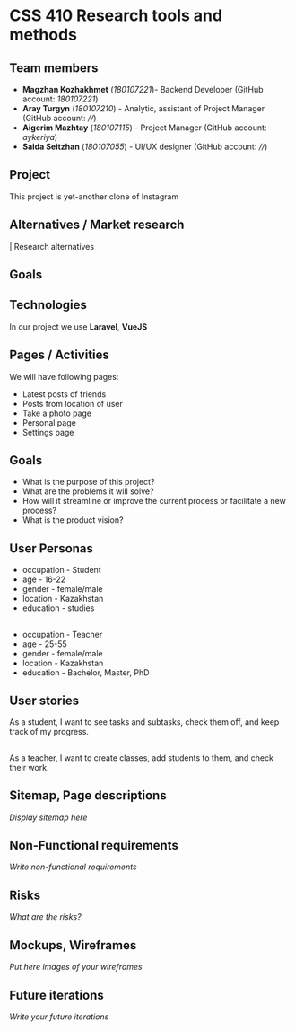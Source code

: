 # CSS 410 Research tools and methods
## Team members
+ **Magzhan Kozhakhmet** (*180107221*)- Backend Developer (GitHub account: *180107221*)
+ **Aray Turgyn** (*180107210*) - Analytic, assistant of Project Manager (GitHub account: *//*)
+ **Aigerim Mazhtay** (*180107115*) - Project Manager (GitHub account: *aykeriya*)
+ **Saida Seitzhan** (*180107055*) - UI/UX designer (GitHub account: *//*)

## Project
This project is yet-another clone of Instagram

## Alternatives / Market research
| Research alternatives

## Goals

## Technologies
In our project we use **Laravel**, **VueJS**

## Pages / Activities 
We will have following pages:
- Latest posts of friends
- Posts from location of user
- Take a photo page
- Personal page
- Settings page

## Goals
* What is the purpose of this project?
* What are the problems it will solve?
* How will it streamline or improve the current process or facilitate a new process?
* What is the product vision?

## User Personas
* occupation - Student
* age - 16-22
* gender - female/male
* location - Kazakhstan
* education - studies
##
* occupation - Teacher
* age - 25-55
* gender - female/male
* location - Kazakhstan
* education - Bachelor, Master, PhD

## User stories
As a student, I want to see tasks and subtasks, check them off, and keep track of my progress.
##
As a teacher, I want to create classes, add students to them, and check their work.
## Sitemap, Page descriptions

*Display sitemap here*

## Non-Functional requirements
*Write non-functional requirements*

## Risks
*What are the risks?*

## Mockups, Wireframes
*Put here images of your wireframes*

## Future iterations
*Write your future iterations*
